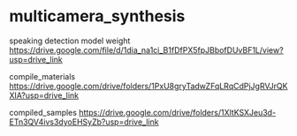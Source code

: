 # multicamera_synthesis

speaking detection model weight
https://drive.google.com/file/d/1dia_na1ci_B1fDfPX5fpJBbofDUvBF1L/view?usp=drive_link

compile_materials
https://drive.google.com/drive/folders/1PxU8gryTadwZFqLRqCdPjJgRVJrQKXIA?usp=drive_link

compiled_samples
https://drive.google.com/drive/folders/1XltKSXJeu3d-ETn3QV4ivs3dyoEHSyZb?usp=drive_link
